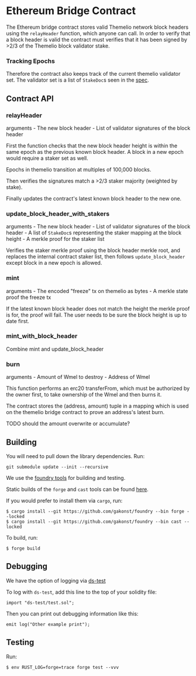 # Ethereum Bridge Contract

The Ethereum bridge contract stores valid Themelio network block headers using the `relayHeader` function, which anyone can call. In order to verify that a block header is valid the contract must verifies that it has been signed by >2/3 of the Themelio block validator stake.

### Tracking Epochs

Therefore the contract also keeps track of the current themelio validator set.
The validator set is a list of `StakeDoc`s seen in the
[spec](https://docs.themelio.org/specifications/consensus-spec/#stakes).

## Contract API

### relayHeader
arguments
    - The new block header
    - List of validator signatures of the block header

First the function checks that the new block header height is within the same
epoch as the previous known block header. A block in a new epoch would require
a staker set as well.

Epochs in themelio transition at multiples of 100,000 blocks.

Then verifies the signatures match a >2/3 staker majority (weighted by stake).

Finally updates the contract's latest known block header to the new one.

### update_block_header_with_stakers
arguments
    - The new block header
    - List of validator signatures of the block header
    - A list of `StakeDoc`s representing the staker mapping at the block height
    - A merkle proof for the staker list

Verifies the staker merkle proof using the block header merkle root, and
replaces the internal contract staker list, then follows `update_block_header`
except block in a new epoch is allowed.

### mint
arguments
    - The encoded "freeze" tx on themelio as bytes
    - A merkle state proof the freeze tx

If the latest known block header does not match the height the merkle proof is
for, the proof will fail. The user needs to be sure the block height is up to
date first.

### mint_with_block_header

Combine mint and update_block_header

### burn
arguments
    - Amount of Wmel to destroy
    - Address of Wmel

This function performs an erc20 transferFrom, which must be authorized by the
owner first, to take ownership of the Wmel and then burns it.

The contract stores the (address, amount) tuple in a mapping which is used on
the themelio bridge contract to prove an address's latest burn.

TODO should the amount overwrite or accumulate?



## Building
You will need to pull down the library dependencies. Run:

```
git submodule update --init --recursive
```

We use the [foundry tools](https://github.com/gakonst/foundry) for building and testing.

Static builds of the `forge` and `cast` tools can be found [here](https://github.com/themeliolabs/artifacts).

If you would prefer to install them via `cargo`, run:

```
$ cargo install --git https://github.com/gakonst/foundry --bin forge --locked
$ cargo install --git https://github.com/gakonst/foundry --bin cast --locked
```




To build, run:
```
$ forge build
```


## Debugging

We have the option of logging via [ds-test](https://github.com/dapphub/ds-test)

To log with `ds-test`, add this line to the top of your solidity file:
```
import "ds-test/test.sol";
```

Then you can print out debugging information like this:
```
emit log("Other example print");
```


## Testing

Run:
```
$ env RUST_LOG=forge=trace forge test --vvv
```